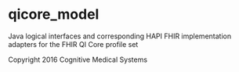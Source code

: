 # qicore_model
Java logical interfaces and corresponding HAPI FHIR implementation adapters for the FHIR QI Core profile set


Copyright 2016 Cognitive Medical Systems


